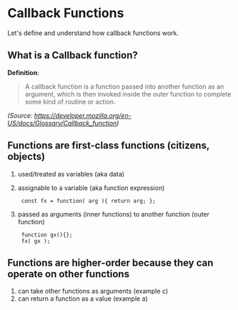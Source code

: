 
# Callback Functions
Let's define and understand how callback functions work.
## What is a Callback function?
**Definition**:
> A callback function is a function passed into another function as an
> argument, which is then invoked inside the outer function to complete
> some kind of routine or action.

*(Source:  https://developer.mozilla.org/en-US/docs/Glossary/Callback_function)*
## Functions are first-class functions (citizens, objects)
1. used/treated as variables (aka data)
2. assignable to a variable (aka function expression)
      
	    const fx = function( arg ){ return arg; };

3. passed as arguments (inner functions) to another function (outer function)

		function gx(){};
		fx( gx );

## Functions are higher-order because they can operate on other functions
1.  can take other functions as arguments (example c)
2.  can return a function as a value (example a)

